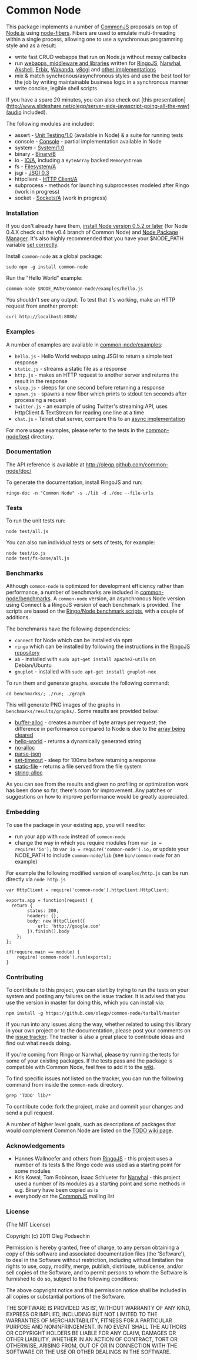 # Common Node

This package implements a number of [CommonJS](http://www.commonjs.org) 
proposals on top of [Node.js](http://nodejs.org) using 
[node-fibers](https://github.com/laverdet/node-fibers). Fibers are used to emulate multi-threading within a single process, allowing one to use a synchronous programming style and as a result:

* write fast CRUD webapps that run on Node.js without messy callbacks
* run [webapps, middleware and libraries](https://github.com/olegp/common-node/wiki) written for [RingoJS](http://ringojs.org), [Narwhal](http://narwhaljs.org/), [Akshell](http://www.akshell.com), [Erbix](http://www.erbix.com/), [Wakanda](http://www.wakanda.org/), [v8cgi](http://code.google.com/p/v8cgi/) and [other implementations](http://wiki.commonjs.org/wiki/Implementations)
* mix & match synchronous/asynchronous styles and use the best tool for the job by writing maintainable business logic in a synchronous manner
* write concise, legible shell scripts

If you have a spare 20 minutes, you can also check out [this presentation](http://www.slideshare.net/olegp/server-side-javascript-going-all-the-way](audio included).

The following modules are included:

* assert - [Unit Testing/1.0](http://wiki.commonjs.org/wiki/Unit_Testing/1.0) (available in Node) & a suite for running tests
* console - [Console](http://wiki.commonjs.org/wiki/Console) - partial implementation available in Node
* system - [System/1.0](http://wiki.commonjs.org/wiki/System/1.0)
* binary - [Binary/B](http://wiki.commonjs.org/wiki/Binary/B)
* io - [IO/A](http://wiki.commonjs.org/wiki/IO/A), including a `ByteArray` backed `MemoryStream`
* fs - [Filesystem/A](http://wiki.commonjs.org/wiki/Filesystem/A)
* jsgi - [JSGI 0.3](http://wiki.commonjs.org/wiki/JSGI/Level0/A/Draft2)
* httpclient - [HTTP Client/A](http://wiki.commonjs.org/wiki/HTTP_Client/A)
* subprocess - methods for launching subprocesses modeled after Ringo (work in progress)
* socket - [Sockets/A](http://wiki.commonjs.org/wiki/Sockets/A) (work in progress)

### Installation

If you don't already have them, [install Node version 0.5.2 or later](https://github.com/joyent/node/wiki/Installation) (for Node 0.4.X check out the v0.4 branch of Common Node) and [Node Package Manager](http://npmjs.org). It's also highly recommended that you have your $NODE_PATH variable [set correctly](https://github.com/olegp/common-node/issues/20).

Install `common-node` as a global package:

    sudo npm -g install common-node  

Run the "Hello World" example:

    common-node $NODE_PATH/common-node/examples/hello.js

You shouldn't see any output. To test that it's working, make an HTTP request from another prompt:

    curl http://localhost:8080/


### Examples

A number of examples are available in [common-node/examples](https://github.com/olegp/common-node/tree/master/examples):

  * `hello.js` - Hello World webapp using JSGI to return a simple text response
  * `static.js` - streams a static file as a response
  * `http.js` - makes an HTTP request to another server and returns the result in the response
  * `sleep.js` -  sleeps for one second before returning a response
  * `spawn.js` -  spawns a new fiber which prints to stdout ten seconds after processing a request
  * `twitter.js` - an example of using Twitter's streaming API, uses HttpClient & TextStream for reading one line at a time
  * `chat.js` - Telnet chat server, compare this to an [async implementation](http://pastebin.com/Rhbbr6Tf)

For more usage examples, please refer to the tests in the  [common-node/test](https://github.com/olegp/common-node/tree/master/test) directory.

### Documentation

The API reference is available at <http://olegp.github.com/common-node/doc/>

To generate the documentation, install RingoJS and run:

    ringo-doc -n "Common Node" -s ./lib -d ./doc --file-urls

### Tests

To run the unit tests run:

    node test/all.js

You can also run individual tests or sets of tests, for example:

    node test/io.js
    node test/fs-base/all.js

### Benchmarks

Although `common-node` is optimized for development efficiency rather than performance, 
a number of benchmarks are included in [common-node/benchmarks](https://github.com/olegp/common-node/tree/master/benchmarks). 
A `common-node` version, an asynchronous Node version using Connect & a RingoJS version of each benchmark is provided. 
The scripts are based on the [Ringo/Node benchmark scripts](https://github.com/hns/ringo-node-benchmark), with a couple of additions.

The benchmarks have the following dependencies:

  * `connect` for Node which can be installed via npm
  * `ringo` which can be installed by following the instructions in the [RingoJS repository](https://github.com/ringo/ringojs)
  * `ab` - installed with `sudo apt-get install apache2-utils` on Debian/Ubuntu
  * `gnuplot` - installed with `sudo apt-get install gnuplot-nox`
  
To run them and generate graphs, execute the following command:

    cd benchmarks/; ./run; ./graph
    
This will generate PNG images of the graphs in `benchmarks/results/graphs/`. Some results are provided below: 

  * [buffer-alloc](http://olegp.github.com/common-node/graphs/buffer-alloc.png) - creates a number of byte arrays per request; the difference in performance compared to Node is due to the [array being cleared](https://github.com/olegp/common-node/issues/6)
  * [hello-world](http://olegp.github.com/common-node/graphs/hello-world.png) - returns a dynamically generated string
  * [no-alloc](http://olegp.github.com/common-node/graphs/no-alloc.png)
  * [parse-json](http://olegp.github.com/common-node/graphs/parse-json.png) 
  * [set-timeout](http://olegp.github.com/common-node/graphs/set-timeout.png) - sleep for 100ms before returning a response
  * [static-file](http://olegp.github.com/common-node/graphs/static-file.png) - returns a file served from the file system
  * [string-alloc](http://olegp.github.com/common-node/graphs/string-alloc.png)
  
As you can see from the results and given no profiling or optimization work has been done so far, there's room for improvement. 
Any patches or suggestions on how to improve performance would be greatly appreciated.
  
### Embedding

To use the package in your existing app, you will need to:

  * run your app with `node` instead of `common-node`
  * change the way in which you require modules from `var io = require('io');` to `var io = require('common-node').io;` or update your NODE_PATH to include `common-node/lib` (see `bin/common-node` for an example)
  
For example the following modified version of `examples/http.js` can be run directly via `node http.js`

    var HttpClient = require('common-node').httpclient.HttpClient;
    
    exports.app = function(request) {
  	  return {
    		status: 200,
    		headers: {},
    		body: new HttpClient({
    			url: 'http://google.com'
    		}).finish().body
    	};
    };
    
    if(require.main == module) {
    	require('common-node').run(exports);
    }

### Contributing

To contribute to this project, you can start by trying to run the tests on your system and posting any failures on the issue tracker. It is advised that you use the version in master for doing this, which you can install via:

    npm install -g https://github.com/olegp/common-node/tarball/master

If you run into any issues along the way, whether related to using this library
in your own project or to the documentation, please post your comments on the [issue tracker](https://github.com/olegp/common-node/issues/). The tracker is also a great place to contribute ideas and find out what needs doing.

If you're coming from Ringo or Narwhal, please try running the tests for some of your existing packages. If the tests pass and the package is compatible with Common Node, feel free to add it to the [wiki](https://github.com/olegp/common-node/wiki).

To find specific issues not listed on the tracker, you can run the following command from inside the `common-node` directory.

    grep 'TODO' lib/*  

To contribute code: fork the project, make and commit your changes and send a pull request.

A number of higher level goals, such as descriptions of packages that would complement Common Node are listed on the [TODO wiki page](https://github.com/olegp/common-node/wiki/TODO).

### Acknowledgements

  * Hannes Wallnoefer and others from [RingoJS](http://ringojs.org) - this project uses a number of its tests & the Ringo code was used as a starting point for some modules
  * Kris Kowal, Tom Robinson, Isaac Schlueter for [Narwhal](http://narwhaljs.org/) - this project used a number of its modules as a starting point and some methods in e.g. Binary have been copied as is
  * everybody on the [CommonJS](http://groups.google.com/group/commonjs) mailing list
    
### License 

(The MIT License)

Copyright (c) 2011 Oleg Podsechin

Permission is hereby granted, free of charge, to any person obtaining
a copy of this software and associated documentation files (the
'Software'), to deal in the Software without restriction, including
without limitation the rights to use, copy, modify, merge, publish,
distribute, sublicense, and/or sell copies of the Software, and to
permit persons to whom the Software is furnished to do so, subject to
the following conditions:

The above copyright notice and this permission notice shall be
included in all copies or substantial portions of the Software.

THE SOFTWARE IS PROVIDED 'AS IS', WITHOUT WARRANTY OF ANY KIND,
EXPRESS OR IMPLIED, INCLUDING BUT NOT LIMITED TO THE WARRANTIES OF
MERCHANTABILITY, FITNESS FOR A PARTICULAR PURPOSE AND NONINFRINGEMENT.
IN NO EVENT SHALL THE AUTHORS OR COPYRIGHT HOLDERS BE LIABLE FOR ANY
CLAIM, DAMAGES OR OTHER LIABILITY, WHETHER IN AN ACTION OF CONTRACT,
TORT OR OTHERWISE, ARISING FROM, OUT OF OR IN CONNECTION WITH THE
SOFTWARE OR THE USE OR OTHER DEALINGS IN THE SOFTWARE.

